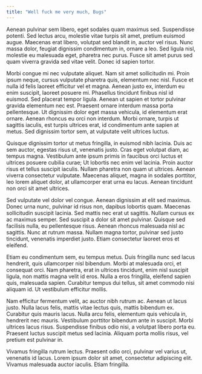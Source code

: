 ```yaml
---
title: "Well fuck me very much, Bugs"
---
```

Aenean pulvinar sem libero, eget sodales quam maximus sed. Suspendisse potenti. Sed lectus arcu, molestie vitae turpis sit amet, pretium euismod augue. Maecenas erat libero, volutpat sed blandit in, auctor vel risus. Nunc massa dolor, feugiat dignissim condimentum in, ornare a leo. Sed ligula nisl, molestie eu malesuada eget, pharetra nec purus. Fusce sit amet purus sed quam viverra gravida sed vitae velit. Donec id sapien tortor.

Morbi congue mi nec vulputate aliquet. Nam sit amet sollicitudin mi. Proin ipsum neque, cursus vulputate pharetra quis, elementum nec nisl. Fusce et nulla id felis laoreet efficitur vel et magna. Aenean justo ex, interdum eu enim suscipit, laoreet posuere mi. Phasellus tincidunt finibus nisl id euismod. Sed placerat tempor ligula. Aenean ut sapien et tortor pulvinar gravida elementum nec est. Praesent ornare interdum massa porta pellentesque. Ut dignissim dolor eget massa vehicula, id elementum erat ornare. Aenean rhoncus eu orci non interdum. Morbi ornare, turpis ut sagittis iaculis, est turpis ultrices erat, id condimentum ante sapien at metus. Sed dignissim tortor sem, at vulputate velit ultrices luctus.

Quisque dignissim tortor ut metus fringilla, in euismod nibh lacinia. Duis ac sem auctor, egestas risus ut, venenatis justo. Cras eget volutpat diam, ac tempus magna. Vestibulum ante ipsum primis in faucibus orci luctus et ultrices posuere cubilia curae; Ut lobortis nec enim vel lacinia. Proin auctor risus et tellus suscipit iaculis. Nullam pharetra non quam ut ultrices. Aenean viverra consectetur vulputate. Maecenas aliquet, magna in sodales porttitor, leo lorem aliquet dolor, at ullamcorper erat urna eu lacus. Aenean tincidunt non orci sit amet ultrices.

Sed vulputate vel dolor vel congue. Aenean dignissim at elit sed maximus. Donec urna nunc, pulvinar id risus non, dapibus lobortis quam. Maecenas sollicitudin suscipit lacinia. Sed mattis nec erat ut sagittis. Nullam cursus ex ac maximus semper. Sed suscipit a dolor sit amet pulvinar. Quisque sed facilisis nulla, eu pellentesque risus. Aenean rhoncus malesuada nisl ac sagittis. Nunc at rutrum massa. Nullam magna tortor, pulvinar sed justo tincidunt, venenatis imperdiet justo. Etiam consectetur laoreet eros et eleifend.

Etiam eu condimentum sem, eu tempus metus. Duis fringilla nunc sed lacus hendrerit, quis ullamcorper nisl bibendum. Morbi at malesuada orci, et consequat orci. Nam pharetra, erat in ultrices tincidunt, enim nisl suscipit ligula, non mattis magna velit id eros. Nulla a eros fringilla, eleifend sapien quis, malesuada sapien. Curabitur tempus dui tellus, sit amet commodo nisi aliquam id. Ut vestibulum efficitur mollis.

Nam efficitur fermentum velit, ac auctor nibh rutrum ac. Aenean ut lacus justo. Nulla lacus felis, mattis vitae lectus quis, mattis bibendum ex. Curabitur quis mauris lacus. Nulla arcu felis, elementum quis vehicula in, hendrerit nec mauris. Vestibulum porttitor bibendum ante in suscipit. Morbi ultrices lacus risus. Suspendisse finibus odio nisi, a volutpat libero porta eu. Praesent luctus suscipit metus sed lacinia. Aliquam porta mollis risus, vel pretium est pulvinar in.

Vivamus fringilla rutrum lectus. Praesent odio orci, pulvinar vel varius ut, venenatis id lacus. Lorem ipsum dolor sit amet, consectetur adipiscing elit. Vivamus malesuada auctor iaculis. Etiam fringilla.